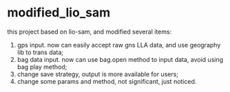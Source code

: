 # modified_lio_sam
this project based on lio-sam, and modified several items:
1. gps input. now can easily accept raw gns LLA data, and use geography lib to trans data;
2. bag data input. now can use bag.open method to input data, avoid using bag play method;
3. change save strategy, output is more available for users;
4. change some params and method, not significant, just noticed.